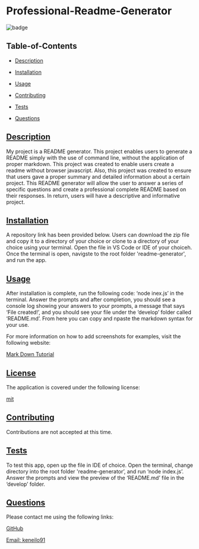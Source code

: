 # Professional-Readme-Generator

  
  ![badge](https://img.shields.io/badge/License-mit-red.svg)
    

  ## Table-of-Contents
  * [Description](#description)
  * [Installation](#installation)
  * [Usage](#usage)
  
  * [Contributing](#contributing)
  * [Tests](#tests)
  * [Questions](#questions)
  
  ## [Description](#table-of-contents)
  My project is a README generator. This project enables users to generate a README simply with the use of command line, without the application of proper markdown.
  This project was created to enable users create a readme without browser javascript. Also, this project was created to ensure that users gave a proper summary and detailed information about a certain project.
  This README generator will allow the user to answer a series of specific questions and create a professional complete README based on their responses. In return, users will have a descriptive and informative project.

  ## [Installation](#table-of-contents)
   A repository link has been provided  below. Users can download the zip file and copy it to a directory of your choice or clone to a directory of your choice using your terminal. Open the file in VS Code or IDE of your choiceh. Once the terminal is open, navigste to the root folder 'readme-generator', and run the app.

  ## [Usage](#table-of-contents)
  After installation is complete, run the following code: ‘node inex.js’ in the terminal. Answer the prompts and after completion, you should see a console log showing your answers to your prompts, a message that says ‘File created!’, and you should see your file under the ‘develop’ folder called ‘README.md’. From here you can copy and npaste the markdown syntax for your use.
  
  For more information on how to add screenshots for examples, visit the following website:
  
  [Mark Down Tutorial](https://agea.github.io/tutorial.md/)
  
  
  ## [License](#table-of-contents)
    
  The application is covered under the following license:

  
  [mit](https://choosealicense.com/licenses/mit)
    
    

  ## [Contributing](#table-of-contents)

  
  Contributions are not accepted at this time.
    
  

  ## [Tests](#table-of-contents)
  To test this app, open up the file in IDE of choice. Open the terminal, change directory into the root folder 'readme-generator’, and run ‘node index.js’. Answer the prompts and view the preview of the ‘README.md’ file in the ‘develop’ folder.
  
  ## [Questions](#table-of-contents)
  Please contact me using the following links:
  
  [GitHub](https://github.com/kenesei91)

  [Email: keneilo91](mailto:keneilo91)
